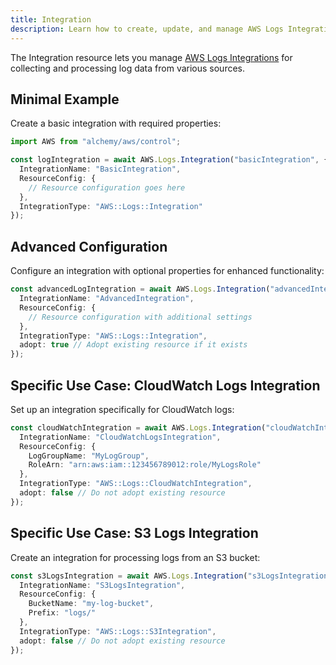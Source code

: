 ```yaml
---
title: Integration
description: Learn how to create, update, and manage AWS Logs Integrations using Alchemy Cloud Control.
---
```


The Integration resource lets you manage [AWS Logs Integrations](https://docs.aws.amazon.com/logs/latest/userguide/) for collecting and processing log data from various sources.

## Minimal Example

Create a basic integration with required properties:

```ts
import AWS from "alchemy/aws/control";

const logIntegration = await AWS.Logs.Integration("basicIntegration", {
  IntegrationName: "BasicIntegration",
  ResourceConfig: {
    // Resource configuration goes here
  },
  IntegrationType: "AWS::Logs::Integration"
});
```

## Advanced Configuration

Configure an integration with optional properties for enhanced functionality:

```ts
const advancedLogIntegration = await AWS.Logs.Integration("advancedIntegration", {
  IntegrationName: "AdvancedIntegration",
  ResourceConfig: {
    // Resource configuration with additional settings
  },
  IntegrationType: "AWS::Logs::Integration",
  adopt: true // Adopt existing resource if it exists
});
```

## Specific Use Case: CloudWatch Logs Integration

Set up an integration specifically for CloudWatch logs:

```ts
const cloudWatchIntegration = await AWS.Logs.Integration("cloudWatchIntegration", {
  IntegrationName: "CloudWatchLogsIntegration",
  ResourceConfig: {
    LogGroupName: "MyLogGroup",
    RoleArn: "arn:aws:iam::123456789012:role/MyLogsRole"
  },
  IntegrationType: "AWS::Logs::CloudWatchIntegration",
  adopt: false // Do not adopt existing resource
});
```

## Specific Use Case: S3 Logs Integration

Create an integration for processing logs from an S3 bucket:

```ts
const s3LogsIntegration = await AWS.Logs.Integration("s3LogsIntegration", {
  IntegrationName: "S3LogsIntegration",
  ResourceConfig: {
    BucketName: "my-log-bucket",
    Prefix: "logs/"
  },
  IntegrationType: "AWS::Logs::S3Integration",
  adopt: false // Do not adopt existing resource
});
```